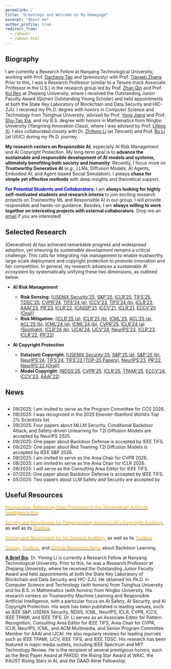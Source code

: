 ```yaml
---
permalink: /
title: "Greetings and Welcome to My Homepage"
excerpt: "About me"
author_profile: true
redirect_from: 
  - /about/
  - /about.html
---
```


## Biography
I am currently a Research Fellow at Nanyang Technological University, working with Prof. [Dacheng Tao](https://scholar.google.fr/citations?user=RwlJNLcAAAAJ&hl=en&oi=ao) and (previously) with Prof. [Tianwei Zhang](https://personal.ntu.edu.sg/tianwei.zhang/). Prior to this, I was a Research Professor (similar to a Tenure-track Associate Professor in the U.S.) in the research group led by Prof. [Zhan Qin](https://scholar.google.fr/citations?hl=en&user=5fa4lOQAAAAJ) and Prof. [Kui Ren](https://scholar.google.fr/citations?user=uuQA_rcAAAAJ&hl=en) at Zhejiang University, where I received the Outstanding Junior Faculty Award (Qizhen Outstanding Young Scholar) and held appointments at both the State Key Laboratory of Blockchain and Data Security and HIC-ZJU. I received my Ph.D. degree with honors in Computer Science and Technology from Tsinghua University, advised by Prof. [Yong Jiang](https://www.sigs.tsinghua.edu.cn/jy/main.htm) and Prof. [Shu-Tao Xia](https://www.sigs.tsinghua.edu.cn/xst/main.htm), and my B.S. degree with honors in Mathematics from Ningbo University (Yangming Innovation Class), where I was advised by Prof. [Lifeng Xi](http://math.nbu.edu.cn/info/1046/1098.htm). I also collaborated closely with Dr. [Zhifeng Li](https://scholar.google.fr/citations?user=VTrRNN4AAAAJ&hl=zh-CN) (at Tencent) and Prof. [Bo Li](https://scholar.google.com/citations?user=K8vJkTcAAAAJ&hl=en) (at UIUC) during my Ph.D. journey.

**My research centers on Responsible AI**, especially AI Risk Management and AI Copyright Protection. My long-term goal is to **advance the sustainable and responsible development of AI models and systems, ultimately benefiting both society and humanity**. Recently, I focus more on **Trustworthy Generative AI** (*e.g.*, LLMs, Diffusion Models, AI Agents, Embodied AI, and Agent-based Social Simulation). I always **chase for simple yet effective methods** with deep insights and theoretical support. 

<strong><font color='blue'>For Potential Students and Collaborators</font></strong>: I am **always looking for highly self-motivated students and research interns** to join exciting research projects on Trustworthy ML and Responsible AI in our group. I will provide responsible and hands-on guidance. Besides, I am **always willing to work together on interesting projects with external collaborators**. Drop me an [email](mailto:liyiming.tech@gmail.com) if you are interested! 


## Selected Research
(Generative) AI has achieved remarkable progress and widespread adoption, yet ensuring its *sustainable development* remains a critical challenge. This calls for integrating risk management to enable trustworthy large-scale deployment and copyright protection to promote innovation and fair competition. In general, my research advances a *sustainable AI ecosystem* by systematically unifying these two dimensions, as outlined below:

- **AI Risk Management**
  - **Risk Sensing**: [[USENIX Security'25](https://arxiv.org/pdf/2502.18943), [S&P'25](https://arxiv.org/pdf/2503.09022), [ICLR'25](https://openreview.net/pdf?id=p3mxzKmuZy), [TIFS'25](https://arxiv.org/pdf/2411.19479), [TDSC'25](https://www.researchgate.net/publication/376174078_Towards_Sample-specific_Backdoor_Attack_with_Clean_Labels_via_Attribute_Trigger), [CVPR'24](https://arxiv.org/pdf/2405.10612), [TIFS'24 (a)](https://www.researchgate.net/publication/370659402_Backdoor_Attack_with_Sparse_and_Invisible_Trigger), [ICCV'23](https://www.researchgate.net/publication/373049298_One-bit_Flip_is_All_You_Need_When_Bit-flip_Attack_Meets_Model_Training), [TIFS'24 (b)](https://www.researchgate.net/publication/372388876_Towards_Stealthy_Backdoor_Attacks_against_Speech_Recognition_via_Elements_of_Sound), [ICLR'23](https://openreview.net/pdf?id=_wSHsgrVali), [AAAI'23](https://ojs.aaai.org/index.php/AAAI/article/view/25154), [PR'23](https://www.sciencedirect.com/science/article/abs/pii/S0031320323002121), [ICLR'22](https://openreview.net/pdf?id=qSV5CuSaK_a), [ICASSP'21](https://arxiv.org/pdf/2010.11607.pdf), [ICCV'21](https://arxiv.org/pdf/2012.03816.pdf), [ICLR'21](https://arxiv.org/pdf/2102.10496.pdf), [ECCV'20 (Oral)](https://arxiv.org/abs/2004.07955)] 
  - **Risk Mitigation**: [[ICLR'25 (a)](https://openreview.net/pdf?id=4IYdCws9fc), [ICLR'25 (b)](https://openreview.net/pdf?id=EbxYDBhE3S), [ICML'25](https://liyiming.tech/publications/), [ACL'25 (a)](https://arxiv.org/pdf/2411.12701), [ACL'25 (b)](https://arxiv.org/pdf/2412.14959), [ICML'24 (a)](https://arxiv.org/pdf/2405.09786), [ICML'24 (b)](https://openreview.net/pdf?id=CEfr3h68KU), [CVPR'25](https://arxiv.org/pdf/2405.12725), [ICLR'24 (a) (Spotlight)](https://openreview.net/forum?id=Tw9wemV6cb), [ICLR'24 (b)](https://openreview.net/forum?id=s56xikpD92), [IJCAI'24](https://doi.org/10.24963/ijcai.2024/933), [IJCV'24](https://link.springer.com/article/10.1007/s11263-024-02103-w), [NeurIPS'23](https://arxiv.org/pdf/2310.18633.pdf), [ICLR'23](https://openreview.net/pdf?id=o0LFPcoFKnr), [ICLR'22](https://openreview.net/pdf?id=TySnJ-0RdKI), [PR'22](https://www.sciencedirect.com/science/article/abs/pii/S0031320321006488)]

- **AI Copyright Protection**
  - **Data(set) Copyright**: [[USENIX Security'25](https://arxiv.org/pdf/2502.18943), [S&P'25 (a)](https://arxiv.org/pdf/2410.10437), [S&P'25 (b)](https://arxiv.org/pdf/2503.09022), [NeurIPS'24](https://openreview.net/pdf?id=Eyyt3ZmNV6), [TIFS'24](https://www.researchgate.net/publication/383060790_PointNCBW_Towards_Dataset_Ownership_Verification_for_Point_Clouds_via_Negative_Clean-label_Backdoor_Watermark), [TIFS'23 (TOP-25 Papers)](https://www.researchgate.net/publication/369559541_Black-box_Dataset_Ownership_Verification_via_Backdoor_Watermarking), [NeurIPS'23](https://www.researchgate.net/publication/374440504_Domain_Watermark_Effective_and_Harmless_Dataset_Copyright_Protection_is_Closed_at_Hand), [PR'22](https://www.sciencedirect.com/science/article/pii/S0031320321005112), [NeurIPS'22 (Oral)](https://www.researchgate.net/publication/363766436_Untargeted_Backdoor_Watermark_Towards_Harmless_and_Stealthy_Dataset_Copyright_Protection)]
  - **Model Copyright**: [[NDSS'25](https://arxiv.org/pdf/2405.04825), [CVPR'25](https://arxiv.org/pdf/2412.04852), [ICLR'25](https://openreview.net/pdf?id=uzz3qAYy0D), [TPAMI'25](https://arxiv.org/pdf/2208.02820.pdf), [ECCV'24](https://arxiv.org/pdf/2404.02697), [ICCV'23](https://www.researchgate.net/publication/373367424_Towards_Robust_Model_Watermark_via_Reducing_Parametric_Vulnerability), [AAAI'22](https://arxiv.org/pdf/2112.03476.pdf)]



## News
<div style="max-height: 250px; overflow-y: auto;">
<ul>
  <li>09/2025: I am invited to serve as the Program Committee for CCS 2026.</li>
  <li>09/2025: I was recognized in the 2025 Elsevier–Stanford World’s Top 2% Scientists list.</li>
  <li>09/2025: Four papers about MLLM Security, Conditional Backdoor Attack, and Safety-driven Unlearning for T2I Diffusion Models are accepted by NeurIPS 2025.</li>
  <li>09/2025: One paper about Backdoor Defense is accepted by IEEE TIFS.</li>
  <li>09/2025: One paper about Red Teaming T2I Diffusion Models is accepted by IEEE S&P 2026.</li>
  <li>09/2025: I am invited to serve as the Area Chair for CVPR 2026.</li>
  <li>08/2025: I am invited to serve as the Area Chair for ICLR 2026.</li>
  <li>08/2025: I will serve as the Consulting Area Editor for IEEE TIFS.</li>
  <li>07/2025: One paper about Backdoor Defense is accepted by IEEE TIFS.</li>
  <li>05/2025: Two papers about LLM Safety and Security are accepted by ACL (Main Track) 2025.</li>
  <li>04/2025: I am invited to serve as the Area Chair for NeurIPS 2025.</li>
  <li>03/2025: One paper about Backdoor Attack is accepted by IEEE TDSC.</li>
  <li>03/2025: One paper about Prompt Inversion Attack is accepted by IEEE S&P 2025.</li>
  <li>02/2025: One paper about T2I Model Watermarking is accepted by CVPR 2025.</li>
  <li>02/2025: Our paper about Model Ownership Verification is accepted by IEEE TPAMI.</li>
  <li>01/2025: One paper about Membership Inference Attack is accepted to USENIX Security 2025.</li>
  <li>01/2025: Four papers about GenAI Security, GenAI Copyright, and Backdoor Defenses are accepted to ICLR 2025.</li>
  <li>01/2025: I will serve as Associate Editor for Pattern Recognition.</li>
</ul>
</div>



## Useful Resources

[<font color='orange'>Perspective: Rethinking Data Protection in the (Generative) Artificial Intelligence Era</font>](http://arxiv.org/abs/2507.03034)

[<font color='orange'>Survey and Benchmark for Fingerprinting-based LLM's Copyright Auditing</font>](https://arxiv.org/pdf/2508.19843), as well as its [<font color='orange'>Toolbox</font>](https://github.com/shaoshuo-ss/LeaFBench)

[<font color='orange'>Survey and Benchmark for for Dataset Auditing</font>](https://arxiv.org/pdf/2507.05622), as well as its [<font color='orange'>Toolbox</font>](https://github.com/shaoshuo-ss/DATABench)

[<font color='orange'>Survey</font>](https://www.researchgate.net/publication/343006441_Backdoor_Learning_A_Survey), [<font color='orange'>Toolbox</font>](https://github.com/THUYimingLi/BackdoorBox), and [<font color='orange'>GitHub Resources Repo</font>](https://github.com/THUYimingLi/backdoor-learning-resources) about Backdoor Learning.


[**A Brief Bio**](): Dr. Yiming Li is currently a Research Fellow at Nanyang Technological University. Prior to this, he was a Research Professor at Zhejiang University, where he received the Outstanding Junior Faculty Award and held appointments at both the State Key Laboratory of Blockchain and Data Security and HIC-ZJU. He obtained his Ph.D. in Computer Science and Technology (with honors) from Tsinghua University and his B.S. in Mathematics (with honors) from Ningbo University. His research centers on Trustworthy Machine Learning and Responsible Artificial Intelligence, with a particular focus on AI Safety, AI Security, and AI Copyright Protection. His work has been published in leading venues, such as IEEE S&P, USENIX Security, NDSS, ICML, NeurIPS, ICLR, CVPR, ICCV, IEEE TPAMI, and IEEE TIFS. Dr. Li serves as an Associate Editor for Pattern Recognition, Consulting Area Editor for IEEE TIFS, Area Chair for CVPR, ICLR, NeurIPS, ICML, and ACM Multimedia, and Senior Program Committee Member for AAAI and IJCAI. He also regularly reviews for leading journals such as IEEE TPAMI, IJCV, IEEE TIFS, and IEEE TDSC. His research has been featured in major media outlets, including IEEE Spectrum and MIT Technology Review. He is the recipient of several prestigious honors, such as the Best Paper Award at PAKDD, the Rising Star Award at WAIC, the KAUST Rising Stars in AI, and the DAAD AInet Fellowship.




